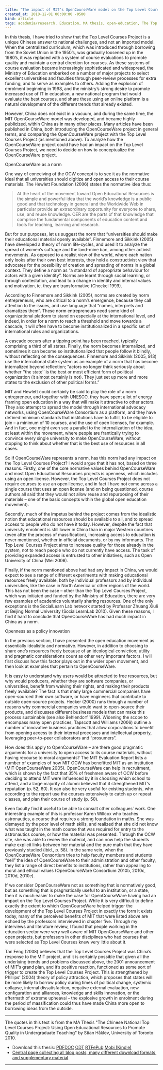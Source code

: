 ```yaml
---
title: "The impact of MIT's OpenCourseWare model on the Top Level Courses Project"
created_at: 2010-12-01 00:00:00 -0500
kind: article
tags: academia/research, Education, MA thesis, open-education, The Top Level Courses Project
---
```


In this thesis, I have tried to show that the Top Level Courses Project
is a unique Chinese answer to national challenges, and not an imported
model. When the centralized curriculum, which was introduced through
borrowing from the Soviet Union in the 1950’s, was gradually loosened up
in the 1980’s, it was replaced with a system of course evaluations to
promote quality and maintain a central direction for courses. As these
systems of course evaluation became increasingly sophisticated and
widespread, the Ministry of Education embarked on a number of major
projects to select excellent universities and faculties through
peer-review processes for extra funding, and to serve as examples to
others. Adding the explosion of enrolment beginning in 1998, and the
ministry’s strong desire to promote increased use of IT in education, a
new national program that would evaluate the best courses, and share
these using an online platform is a natural development of the different
trends that already existed.

However, China does not exist in a vacuum, and during the same time, the
MIT OpenCourseWare model was developed, and became highly publicized,
within China as in many other places. Many articles have been published
in China, both introducing the OpenCourseWare project in general terms,
and comparing the OpenCourseWare project with the Top Level Courses
Project (as mentioned above). To analyze how the OpenCourseWare project
could have had an impact on the Top Level Courses Project, we need to
decide on how to conceptualize the OpenCourseWare project.

OpenCourseWare as a norm

One way of conceiving of the OCW concept is to see it as the normative
ideal that all universities should digitize and open access to their
course materials. The Hewlett Foundation (2006) states the normative
idea thus:

> At the heart of the movement toward Open Educational Resources is the
> simple and powerful idea that the world’s knowledge is a public good
> and that technology in general and the Worldwide Web in particular
> provide an extraordinary opportunity for everyone to share, use, and
> reuse knowledge. OER are the parts of that knowledge that comprise the
> fundamental components of education content and tools for teaching,
> learning and research.

But for our purposes, let us suggest the norm that “universities should
make their educational material openly available”. Finnemore and Sikkink
(2005) have developed a theory of norm life-cycles, and used it to
analyze the spread of women’s suffrage and the land-mine ban, among
other activist movements. As opposed to a realist view of the world,
where each nation only looks after their own best interests, they hold a
constructivist view that advocates for the possibility of creation and
spreading of norms in a global context. They define a norm as “a
standard of appropriate behaviour for actors with a given identity”.
Norms are learnt through social learning, or through contestation, and
lead to a change in identity and internal values and motivation, ie.
they are transformative (Checkel 1999).

According to Finnemore and Sikkink (2005), norms are created by norm
entrepreneurs, who are critical to a norm’s emergence, because they call
attention to the issues, and use language that “names, interprets and
dramatizes them”. These norm entrepreneurs need some kind of
organizational platform to stand on especially at the international
level, and indeed, in order for a norm to reach a threshold and move
towards a cascade, it will often have to become institutionalized in a
specific set of international rules and organizations.

A cascade occurs after a tipping point has been reached, typically
comprising a third of all states. Finally, the norm becomes
internalized, and sometimes it can become so institutionalized that
people follow it blindly, without reflecting on the consequences.
Finnemore and Sikkink (2005, 913) use the international state system as
an example of a norm that has become internalized beyond reflection;
“actors no longer think seriously about whether ‘‘the state’’ is the
best or most efficient form of political organization (it almost
certainly is not). They just set up more and more states to the
exclusion of other political forms.”

MIT and Hewlett could certainly be said to play the role of a norm
entrepreneur, and together with UNESCO, they have spent a lot of energy
framing open education in a way that will make it attractive to other
actors. They also attempt to spread the model through international
advocacy networks, using OpenCourseWare Consortium as a platform, and
they have defined minimum standards that institutions have to fulfill,
to be eligible to join – a minimum of 10 courses, and the use of open
licenses, for example. And in fact, one might even see a parallel to the
internalization of the idea, at least within the movement, where people
are frantically trying to convince every single university to make
OpenCourseWare, without stopping to think about whether that is the best
use of resources in all cases.

So if OpenCourseWare represents a norm, has this norm had any impact on
the Top Level Courses Project? I would argue that it has not, based on
three reasons. Firstly, one of the core normative values behind
OpenCourseWare and most Open Educational Resources projects is openness,
which includes using an open license. However, the Top Level Courses
Project does not require courses to use an open license, and in fact I
have not come across a single course that uses an open license (and on
being questioned, course authors all said that they would not allow
reuse and repurposing of their materials – one of the basic concepts
within the global open education movement).

Secondly, much of the impetus behind the project comes from the
idealistic notion that educational resources should be available to all,
and to spread access to people who do not have it today. However,
despite the fact that university enrolment is still lower in China than
in major Western countries (even after the process of massification),
increasing access to education is never mentioned, whether in official
documents, or by my informants. The Top Level Courses Project aims to
increase quality for those already in the system, not to reach people
who do not currently have access. The task of providing expanded access
is entrusted to other initiatives, such as Open University of China (Wei
2008).

Finally, if the norm mentioned above had had any impact in China, we
would expect to see a range of different experiments with making
educational resources freely available, both by individual professors
and by individual universities, like the case in North America or other
regions of the world. This has not been the case – other than the Top
Level Courses Project, which was initiated and funded by the Ministry of
Education, there are very few examples of academics voluntarily sharing
resources. One of the only exceptions is the SocialLearn Lab network
started by Professor Zhuang Xiuli at Beijing Normal University
(SocialLearnLab 2010). Given these reasons, I find it hard to conclude
that OpenCourseWare has had much impact in China as a norm.

Openness as a policy innovation

In the previous section, I have presented the open education movement as
essentially idealistic and normative. However, in addition to choosing
to share one’s resources freely because of an ideological conviction;
utility and pragmatic considerations count as other very important
factors. I will first discuss how this factor plays out in the wider
open movement, and then look at examples that pertain to OpenCourseWare.

It is easy to understand why users would be attracted to free resources,
but why would producers, whether they are software companies, or
universities, benefit from waiving their rights, and making their
products freely available? The fact is that many large commercial
companies have open-sourced their own software, or have engineers that
contribute to outside open-source projects. Hecker (2000) runs through a
number of reasons why commercial companies would want to open-source
their products, and discusses different business models that can make
this process sustainable (see also Behlendorf 1999). Widening the scope
to encompass many open practices, Tapscott and Williams (2006) outline a
number of innovative business practices that allow corporations to
benefit from opening access to their internal processes and intellectual
property, leveraging peer-to-peer collaborators and “prosumers”.

How does this apply to OpenCourseWare – are there good pragmatic
arguments for a university to open access to its course materials,
without having recourse to moral arguments? The MIT Evaluation Report
lists a number of examples of how MIT OCW has benefitted MIT as an
institution (MIT OpenCourseWare 2005). OpenCourseWare can help in
recruitment, which is shown by the fact that 35% of freshmen aware of
OCW before deciding to attend MIT were influenced by it in choosing
which school to attend, and a large majority of alumni believed that it
strengthened MIT’s reputation (p. 52, 60). It can also be very useful
for existing students, who according to the report use the courses
extensively to catch up or repeat classes, and plan their course of
study (p. 50).

Even faculty find it useful to be able to consult other colleagues’
work. One interesting example of this is professor Karen Willcox who
teaches astronautics, a course that requires a strong foundation in
maths. She was dismayed by the poor level of math skills, and realized
that she did not know what was taught in the math course that was
required for entry to the astronautics course, or how the material was
presented. Through the OCW site, she was able to review the material,
and can now help the students make explicit links between her material
and the pure math that they have previously studied (ibid., p. 58). In
the same vein, when the OpenCourseWare Consortium tries to help faculty
members and students “sell” the idea of OpenCourseWare to their
administration and other faculty, they list a range of direct benefits
to institutions, rather than appealing to moral and ethical values
(OpenCourseWare Consortium 2010b, 2010c, 2010d, 2010e).

If we consider OpenCourseWare not as something that is normatively good,
but as something that is pragmatically useful to an institution, or a
state, then it is much easier to make the case for OpenCourseWare having
had an impact on the Top Level Courses Project. While it is very
difficult to define exactly the extent to which OpenCourseWare helped
trigger the development of the Top Level Courses Project in exactly the
form it exists today, many of the perceived benefits of MIT that were
listed above are echoed by the professors interviewed in chapter five.
Through my interviews and literature review, I found that people working
in the education sector were very well aware of MIT OpenCourseWare and
other open projects, but professors in other disciplines who had courses
that were selected as Top Level Courses knew very little about it.

Tan Feng (2008) believes that the Top Level Courses Project was China’s
response to the MIT project, and it is certainly possible that given all
the underlying trends and problems discussed above, the 2001
announcement of MIT’s grand plan, and it’s positive reaction, functioned
as some sort of trigger to create the Top Level Courses Project. This is
strengthened by Phillips’ (2004) theory of policy attraction, which
proposes that states will be more likely to borrow policy during times
of political change, systemic collapse, internal dissatisfaction,
negative external evaluation, new configuration and alliances, knowledge
and skills innovation, or the aftermath of extreme upheaval – the
explosive growth in enrolment during the period of massification could
thus have made China more open to borrowing ideas from the outside.

* * * * *

The quotes in this text is from the MA Thesis "The Chinese National Top
Level Courses Project: Using Open Educational Resources to Promote
Quality in Undergraduate Teaching" by Stian Håklev, University of
Toronto 2010.

-   Download this thesis:
  [PDF](http://reganmian.net/top-level-courses/Haklev_Stian_201009_MA_thesis.pdf)[DOC](http://reganmian.net/top-level-courses/Haklev_Stian_201009_MA_thesis.doc)
  [ODT](http://reganmian.net/top-level-courses/Haklev_Stian_201009_MA_thesis.odt)
  [RTF](http://reganmian.net/top-level-courses/Haklev_Stian_201009_MA_thesis.rtf)[ePub](http://reganmian.net/top-level-courses/top-level-courses.epub)
  [Mobi
  (Kindle)](http://reganmian.net/top-level-courses/top-level-courses.mobi)
-   [Central page collecting all blog posts, many different download
  formats, and supplementary
  material](http://http://reganmian.net/top-level-courses)

* * * * *
